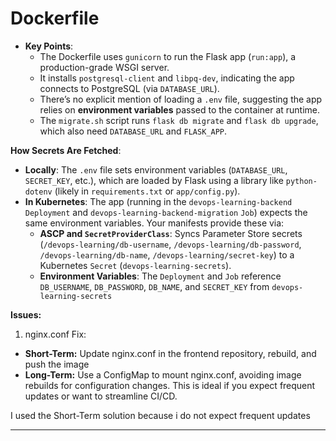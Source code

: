 # Dockerfile
- **Key Points**:
  - The Dockerfile uses `gunicorn` to run the Flask app (`run:app`), a production-grade WSGI server.
  - It installs `postgresql-client` and `libpq-dev`, indicating the app connects to PostgreSQL (via `DATABASE_URL`).
  - There’s no explicit mention of loading a `.env` file, suggesting the app relies on **environment variables** passed to the container at runtime.
  - The `migrate.sh` script runs `flask db migrate` and `flask db upgrade`, which also need `DATABASE_URL` and `FLASK_APP`.

**How Secrets Are Fetched**:
- **Locally**: The `.env` file sets environment variables (`DATABASE_URL`, `SECRET_KEY`, etc.), which are loaded by Flask using a library like `python-dotenv` (likely in `requirements.txt` or `app/config.py`).
- **In Kubernetes**: The app (running in the `devops-learning-backend` `Deployment` and `devops-learning-backend-migration` `Job`) expects the same environment variables. Your manifests provide these via:
  - **ASCP and `SecretProviderClass`**: Syncs Parameter Store secrets (`/devops-learning/db-username`, `/devops-learning/db-password`, `/devops-learning/db-name`, `/devops-learning/secret-key`) to a Kubernetes `Secret` (`devops-learning-secrets`).
  - **Environment Variables**: The `Deployment` and `Job` reference `DB_USERNAME`, `DB_PASSWORD`, `DB_NAME`, and `SECRET_KEY` from `devops-learning-secrets`

**Issues:**
1. nginx.conf
Fix:
- **Short-Term:** Update nginx.conf in the frontend repository, rebuild, and push the image
- **Long-Term:** Use a ConfigMap to mount nginx.conf, avoiding image rebuilds for configuration changes. This is ideal if you expect frequent updates or want to streamline CI/CD.

I used the Short-Term solution because i do not expect frequent updates

---